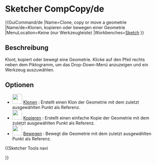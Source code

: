# Sketcher CompCopy/de

 {{GuiCommand/de
|Name=Clone, copy or move a geometrie
|Name/de=Klonen, kopieren oder bewegen einer Geometrie
|MenuLocation=Keine (nur Werkzeugleiste)
|Workbenches=[Sketch](Sketcher_Workbench/de.md)
}}

## Beschreibung

Klont, kopiert oder bewegt eine Geometrie. Klicke auf den Pfeil rechts neben dem Piktogramm, um das Drop-Down-Menü anzuzeigen und ein Werkzeug auszuwählen.

## Optionen

-   <img alt="" src=images/Sketcher_Clone.svg  style="width:32px;"> [Klonen](Sketcher_Clone/de.md) : Erstellt einen Klon der Geometrie mit dem zuletzt ausgewählten Punkt als Referenz.
-   <img alt="" src=images/Sketcher_Copy.svg  style="width:32px;"> [Kopieren](Sketcher_Copy/de.md) : Erstellt einen einfache Kopie der Geometrie mit dem zuletzt ausgewählten Punkt als Referenz.
-   <img alt="" src=images/Sketcher_Move.svg  style="width:32px;"> [Bewegen](Sketcher_Move/de.md) : Bewegt die Geometrie mit dem zuletzt ausgewählten Punkt als Referenz.


{{Sketcher Tools navi

}}  
